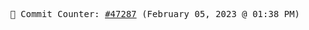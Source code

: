 <p align="center">
    <samp>
        📮 Commit Counter: <a href="https://github.com/Javascript-void0/Javascript-void0/commits/main">#47287</a> (February 05, 2023 @ 01:38 PM)
    </samp>
</p>